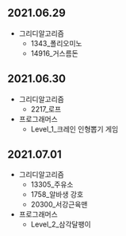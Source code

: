 ## 2021.06.29
- 그리디알고리즘
  - 1343_폴리오미노
  - 14916_거스름돈
  
## 2021.06.30
- 그리디알고리즘
  - 2217_로프
- 프로그래머스
  - Level_1_크레인 인형뽑기 게임

## 2021.07.01
- 그리디알고리즘
  - 13305_주유소
  - 1758_알바생 강호
  - 20300_서강근육맨
- 프로그래머스
  - Level_2_삼각달팽이
